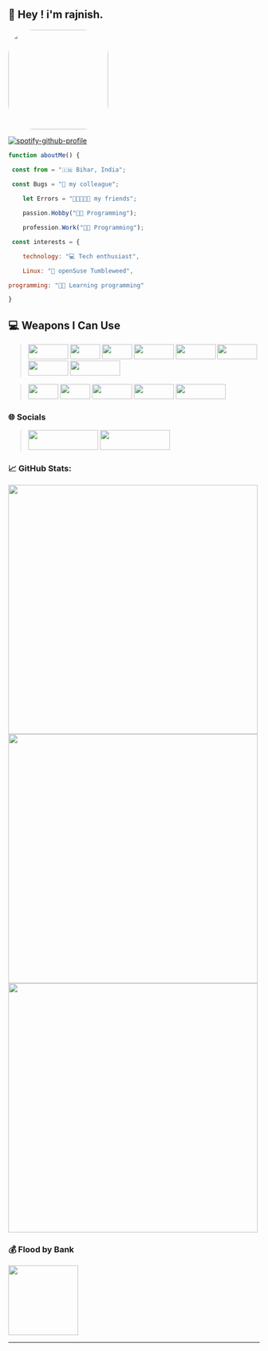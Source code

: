 ## 👋 Hey ! i'm __rajnish__. 

<img width="200px" height="200px" src="https://bit.ly/rajnish-dpc" style="border-radius:50px;">

[![spotify-github-profile](https://spotify-github-profile.kittinanx.com/api/view?uid=31adq66u7roiydmuaexvdw2afsqe&cover_image=true&theme=default&show_offline=true&background_color=121212&interchange=false&bar_color=53b14f&bar_color_cover=true)](https://github.com/kittinan/spotify-github-profile)
```js
function aboutMe() {

 const from = "🇮🇳 Bihar, India";

 const Bugs = "🐛 my colleague";
  
    let Errors = "👩🏾‍🤝‍👩🏻 my friends";

    passion.Hobby("🧑‍💻 Programming");

    profession.Work("🧑‍💻 Programming");

 const interests = {

    technology: "💻 Tech enthusiast",

    Linux: "🐧 openSuse Tumbleweed",

programming: "👩‍💻 Learning programming"

}
```


## 💻 **Weapons I Can Use**

> <img width="80px" height="30px" src="https://img.shields.io/badge/html5-%23E34F26.svg?style=for-the-badge&logo=html5&logoColor=white"> <img width="60px" height="30px" src="https://img.shields.io/badge/css3-%231572B6.svg?style=for-the-badge&logo=css3&logoColor=white" > <img width="60px" height="30px" src="https://img.shields.io/badge/js-%23000000.svg?style=for-the-badge&logo=javascript&logoColor=%23F7DF1E" > <img width="80px" height="30px" src="https://img.shields.io/badge/react-%2320232a.svg?style=for-the-badge&logo=react&logoColor=%2361DAFB" > <img width="80px" height="30px" src="https://img.shields.io/badge/vue.js-%2335495e.svg?style=for-the-badge&logo=vuedotjs&logoColor=%234FC08D" > <img width="80px" height="30px" src="https://img.shields.io/badge/node.js-6DA55F?style=for-the-badge&logo=node.js&logoColor=white" > <img width="80px" height="30px" src="https://img.shields.io/badge/pages-121013?style=for-the-badge&logo=github&logoColor=white" > <img width="100px" height="30px" src="https://img.shields.io/badge/markdown-%23000000.svg?style=for-the-badge&logo=markdown&logoColor=white">

> <img width="60px" height="30px" src="https://img.shields.io/badge/c_lang-%23175DDC.svg?style=for-the-badge&logo=c&logoColor=white" > <img width="60px" height="30px" src="https://img.shields.io/badge/java-%23ED8B00.svg?style=for-the-badge&logo=openjdk&logoColor=white" > <img width="80px" height="30px" src="https://img.shields.io/badge/firebase-%23039BE5.svg?style=for-the-badge&logo=firebase" > <img width="80px" height="30px" src="https://img.shields.io/badge/Notion-%23000000.svg?style=for-the-badge&logo=notion&logoColor=white" > <img width="100px" height="30px" src="https://img.shields.io/badge/bitwarden-%23175DDC.svg?style=for-the-badge&logo=bitwarden&logoColor=white" >

### 🌐 **Socials** 
> <a href="https://x.com/ik_rajnish"> <img src="https://img.shields.io/badge/ik_rajnish-black.svg?style=for-the-badge&logo=x&logoColor=white" width="140px" height="40px"></a> <a href="https://t.me/devrajnish">
<img src="https://img.shields.io/badge/Telegram-2CA5E0?style=for-the-badge&logo=telegram&logoColor=white" width="140px" height="40px"></a>


### 📈 **GitHub Stats:**
<img width="500px" src="https://github-readme-streak-stats.herokuapp.com/?user=dev-rajnish&theme=algolia&hide_border=false"> <img src="https://github-readme-stats.vercel.app/api?username=dev-rajnish&theme=algolia&hide_border=false&include_all_commits=true&count_private=true" width="500px"> <img width="500px" src="https://github-readme-stats.vercel.app/api/top-langs/?username=dev-rajnish&theme=algolia&hide_border=false&include_all_commits=true&count_private=true&layout=compact">

### 💰 **Flood by Bank**
  <a href="https://paypal.me/imsanedev">
  <img width="140px" src="https://img.shields.io/badge/PayPal-00457C?style=for-the-badge&logo=paypal&logoColor=white">
</a>

-- -- 
